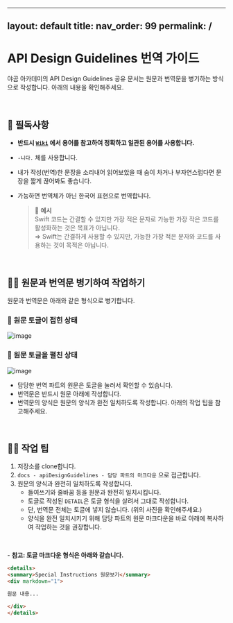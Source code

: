 
---
layout: default
title: 
nav_order: 99
permalink: /
---


# API Design Guidelines 번역 가이드

야곰 아카데미의 API Design Guidelines 공유 문서는 원문과 번역문을 병기하는 방식으로 작성합니다. 아래의 내용을 확인해주세요.

<br>

## 📮 필독사항

- **반드시 [`Wiki`](https://github.com/yagom-academy/yagom-academy.github.io/wiki) 에서 용어를 참고하여 정확하고 일관된 용어를 사용합니다.**
- `-니다.` 체를 사용합니다.
- 내가 작성(번역)한 문장을 소리내어 읽어보았을 때 숨이 차거나 부자연스럽다면 문장을 짧게 끊어봐도 좋습니다.
- 가능하면 번역체가 아닌 한국어 표현으로 번역합니다.
    
    > 🔎 **예시**   
    Swift 코드는 간결할 수 있지만 가장 적은 문자로 가능한 가장 작은 코드를 활성화하는 것은 목표가 아닙니다.    
    ⇒ Swift는 간결하게 사용할 수 있지만, 가능한 가장 적은 문자와 코드를 사용하는 것이 목적은 아닙니다.
    > 

<br>

## ✍🏻 원문과 번역문 병기하여 작업하기

원문과 번역문은 아래와 같은 형식으로 병기합니다.

### 🔎 원문 토글이 접힌 상태

<img alt="image" src="https://user-images.githubusercontent.com/73867548/156684883-25ece5ea-0cdb-4cd3-95c4-a4004dc037cc.png">


### 🔎 원문 토글을 펼친 상태

<img alt="image" src="https://user-images.githubusercontent.com/73867548/156684899-eecd9e5e-993d-4506-91a1-3732cca55f4d.png">

- 담당한 번역 파트의 원문은 토글을 눌러서 확인할 수 있습니다.
- 번역문은 반드시 원문 아래에 작성합니다.
- 번역문의 양식은 원문의 양식과 완전 일치하도록 작성합니다. 아래의 작업 팁을 참고해주세요.

<br>

## ✍🏻 작업 팁

1. 저장소를 clone합니다.
2. `docs - apiDesignGuidelines - 담당 파트의 마크다운` 으로 접근합니다.
3. 원문의 양식과 완전히 일치하도록 작성합니다. 
    - 들여쓰기와 줄바꿈 등을 원문과 완전히 일치시킵니다.
    - 토글로 작성된 `DETAIL`은 토글 형식을 살려서 그대로 작성합니다.
    - 단, 번역문 전체는 토글에 넣지 않습니다. (위의 사진을 확인해주세요.)
    - 양식을 완전 일치시키기 위해 담당 파트의 원문 마크다운을 바로 아래에 복사하여 작업하는 것을 권장합니다.

<br>

- **참고: 토글 마크다운 형식은 아래와 같습니다.**

```markdown
<details>
<summary>Special Instructions 원문보기</summary>
<div markdown="1">

원문 내용...

</div>
</details>
```
